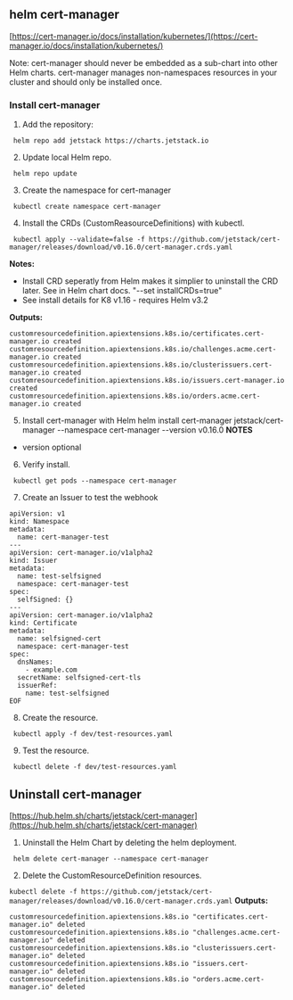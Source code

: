 ## helm cert-manager

[https://cert-manager.io/docs/installation/kubernetes/](https://cert-manager.io/docs/installation/kubernetes/)

Note: cert-manager should never be embedded as a sub-chart into other Helm charts. cert-manager manages non-namespaces resources in your cluster and should only be installed once.


### Install cert-manager

1. Add the repository:

` helm repo add jetstack https://charts.jetstack.io`

2. Update local Helm repo.

` helm repo update`

3. Create the namespace for cert-manager

` kubectl create namespace cert-manager`

4. Install the CRDs (CustomReasourceDefinitions) with kubectl.
 
` kubectl apply --validate=false -f https://github.com/jetstack/cert-manager/releases/download/v0.16.0/cert-manager.crds.yaml`

**Notes:**
* Install CRD seperatly from Helm makes it simplier to uninstall the CRD later.  See in Helm chart docs. "--set installCRDs=true"
* See install details for K8 v1.16 - requires Helm v3.2

**Outputs:**
```customresourcedefinition.apiextensions.k8s.io/certificaterequests.cert-manager.io created
customresourcedefinition.apiextensions.k8s.io/certificates.cert-manager.io created
customresourcedefinition.apiextensions.k8s.io/challenges.acme.cert-manager.io created
customresourcedefinition.apiextensions.k8s.io/clusterissuers.cert-manager.io created
customresourcedefinition.apiextensions.k8s.io/issuers.cert-manager.io created
customresourcedefinition.apiextensions.k8s.io/orders.acme.cert-manager.io created
```

5. Install cert-manager with Helm 
    helm install cert-manager jetstack/cert-manager --namespace cert-manager --version v0.16.0
**NOTES**
* version optional

6. Verify install.

` kubectl get pods --namespace cert-manager`

7. Create an Issuer to test the webhook
```cat <<EOF > test-resources.yaml
apiVersion: v1
kind: Namespace
metadata:
  name: cert-manager-test
---
apiVersion: cert-manager.io/v1alpha2
kind: Issuer
metadata:
  name: test-selfsigned
  namespace: cert-manager-test
spec:
  selfSigned: {}
---
apiVersion: cert-manager.io/v1alpha2
kind: Certificate
metadata:
  name: selfsigned-cert
  namespace: cert-manager-test
spec:
  dnsNames:
    - example.com
  secretName: selfsigned-cert-tls
  issuerRef:
    name: test-selfsigned
EOF
```

8. Create the resource.

` kubectl apply -f dev/test-resources.yaml`

9. Test the resource.

` kubectl delete -f dev/test-resources.yaml`

## Uninstall cert-manager

[https://hub.helm.sh/charts/jetstack/cert-manager](https://hub.helm.sh/charts/jetstack/cert-manager)

1. Uninstall the Helm Chart by deleting the helm deployment.

` helm delete cert-manager --namespace cert-manager`

2. Delete the CustomResourceDefinition resources.

`kubectl delete -f https://github.com/jetstack/cert-manager/releases/download/v0.16.0/cert-manager.crds.yaml`
**Outputs:**
```customresourcedefinition.apiextensions.k8s.io "certificaterequests.cert-manager.io" deleted
customresourcedefinition.apiextensions.k8s.io "certificates.cert-manager.io" deleted
customresourcedefinition.apiextensions.k8s.io "challenges.acme.cert-manager.io" deleted
customresourcedefinition.apiextensions.k8s.io "clusterissuers.cert-manager.io" deleted
customresourcedefinition.apiextensions.k8s.io "issuers.cert-manager.io" deleted
customresourcedefinition.apiextensions.k8s.io "orders.acme.cert-manager.io" deleted
```
